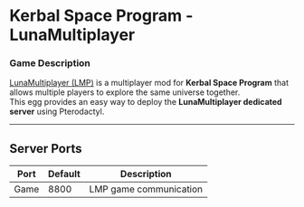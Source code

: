 # Kerbal Space Program - LunaMultiplayer

### Game Description
[LunaMultiplayer (LMP)](https://github.com/LunaMultiplayer/LunaMultiplayer) is a multiplayer mod for **Kerbal Space Program** that allows multiple players to explore the same universe together.  
This egg provides an easy way to deploy the **LunaMultiplayer dedicated server** using Pterodactyl.

---

## Server Ports
| Port | Default | Description |
|------|----------|-------------|
| Game | 8800 | LMP game communication |
